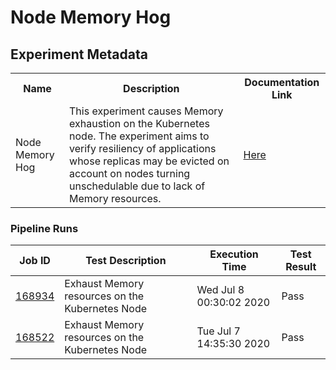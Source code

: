 # Node Memory Hog

## Experiment Metadata

<table>
<tr>
<th> Name </th>
<th> Description </th>
<th> Documentation Link </th>
</tr>
<tr>
<td> Node Memory Hog </td>
<td> This experiment causes Memory exhaustion on the Kubernetes node. The experiment aims to verify resiliency of applications whose replicas may be evicted on account on nodes turning unschedulable due to lack of Memory resources. </td>
<td>   <a href="https://docs.litmuschaos.io/docs/node-memory-hog/"> Here </a> </td>
</tr> 
</table>

### Pipeline Runs


| Job ID |   Test Description         | Execution Time |Test Result   |
 |---------|---------------------------| --------------|--------|
|     <a href= "https://gitlab.mayadata.io/litmuschaos/litmus-e2e/-/jobs/168934">168934</a>           |  Exhaust Memory resources on the Kubernetes Node           | Wed Jul  8 00:30:02 2020  | Pass |
 |    <a href= "https://gitlab.mayadata.io/litmuschaos/litmus-e2e/-/jobs/168522">168522</a>   |  Exhaust Memory resources on the Kubernetes Node           |  Tue Jul  7 14:35:30 2020     |Pass  |
